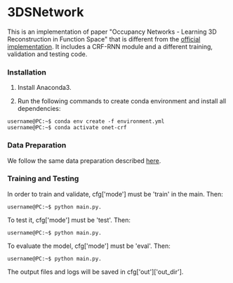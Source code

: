 # 3DSNetwork
This is an implementation of paper "Occupancy Networks - Learning 3D Reconstruction in Function Space" that is different from the [official implementation](https://github.com/autonomousvision/occupancy_networks). It includes a CRF-RNN module and a different training, validation and testing code. 

### Installation

1. Install Anaconda3.

2. Run the following commands to create conda environment and install all dependencies:

```console
username@PC:~$ conda env create -f environment.yml
username@PC:~$ conda activate onet-crf
```
### Data Preparation
We follow the same data preparation described [here](https://github.com/autonomousvision/occupancy_networks).
### Training and Testing
In order to train and validate, cfg['mode'] must be 'train' in the main. Then:
```console
username@PC:~$ python main.py.
```
To test it, cfg['mode'] must be 'test'. Then:
```console
username@PC:~$ python main.py.
```
To evaluate the model, cfg['mode'] must be 'eval'. Then:
```console
username@PC:~$ python main.py.
```

The output files and logs will be saved in cfg['out']['out_dir'].
